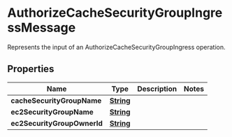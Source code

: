 

# AuthorizeCacheSecurityGroupIngressMessage

Represents the input of an AuthorizeCacheSecurityGroupIngress operation.

## Properties

| Name | Type | Description | Notes |
|------------ | ------------- | ------------- | -------------|
|**cacheSecurityGroupName** | [**String**](String.md) |  |  |
|**ec2SecurityGroupName** | [**String**](String.md) |  |  |
|**ec2SecurityGroupOwnerId** | [**String**](String.md) |  |  |



